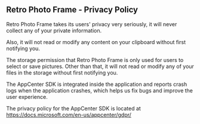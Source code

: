## Retro Photo Frame - Privacy Policy

Retro Photo Frame takes its users' privacy very seriously, it will never collect any of your private information. 

Also, it will not read or modify any content on your clipboard without first notifying you.

The storage permission that Retro Photo Frame is only used for users to select or save pictures. Other than that, it will not read or modify any of your files in the storage without first notifying you.

The AppCenter SDK is integrated inside the application and reports crash logs when the application crashes, which helps us fix bugs and improve the user experience.

The privacy policy for the AppCenter SDK is located at https://docs.microsoft.com/en-us/appcenter/gdpr/